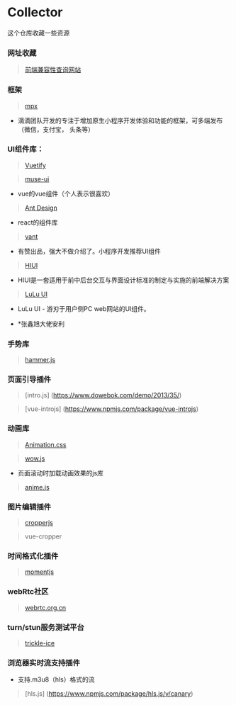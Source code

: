 # Collector
这个仓库收藏一些资源


### 网址收藏

> [前端兼容性查询网站](https://caniuse.com/)


### 框架

> [mpx](https://didi.github.io/mpx/extend/)

- 滴滴团队开发的专注于增加原生小程序开发体验和功能的框架，可多端发布（微信，支付宝， 头条等）

### UI组件库：

> [Vuetify](https://vuetifyjs.com/zh-Hans/)

> [muse-ui](https://muse-ui.org/)

- vue的vue组件（个人表示很喜欢）

> [Ant Design](https://ant.design/index-cn)

- react的组件库

> [vant](https://youzan.github.io/vant/#/zh-CN/intro)

- 有赞出品，强大不做介绍了。小程序开发推荐UI组件

> [HIUI](https://xiaomi.github.io/hiui/zh-CN)

- HIUI是一套适用于前中后台交互与界面设计标准的制定与实施的前端解决方案

> [LuLu UI](https://l-ui.com/)

- LuLu UI - 游刃于用户侧PC web网站的UI组件。

- *张鑫旭大佬安利

### 手势库

> [hammer.js](https://hammerjs.github.io/)

### 页面引导插件

> [intro.js] (https://www.dowebok.com/demo/2013/35/)

> [vue-introjs] (https://www.npmjs.com/package/vue-introjs)

### 动画库

> [Animation.css](https://daneden.github.io/animate.css/)

> [wow.js](https://www.delac.io/wow/)

- 页面滚动时加载动画效果的js库

> [anime.js](https://animejs.com/)

### 图片编辑插件

> [cropperjs](https://github.com/fengyuanchen/cropperjs)

> vue-cropper

### 时间格式化插件

> [momentjs](http://momentjs.cn/)

### webRtc社区
> [webrtc.org.cn](https://webrtc.org.cn)

### turn/stun服务测试平台
> [trickle-ice](https://webrtc.github.io/samples/src/content/peerconnection/trickle-ice/)

### 浏览器实时流支持插件

- 支持.m3u8（hls）格式的流

> [hls.js] (https://www.npmjs.com/package/hls.js/v/canary)
